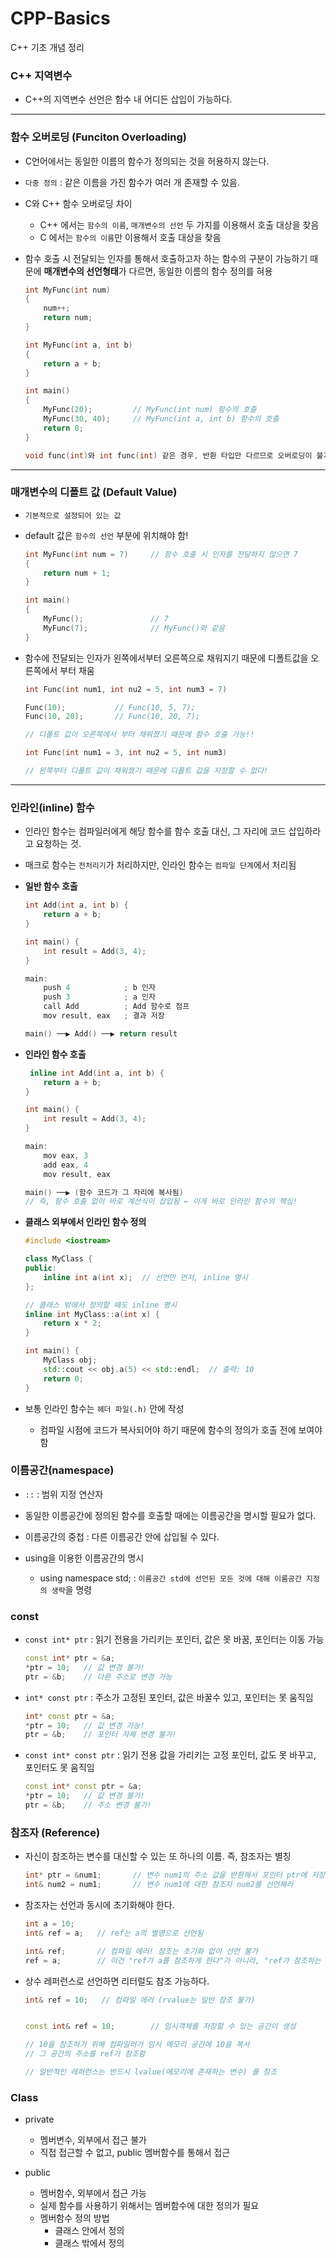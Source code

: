 # CPP-Basics
C++ 기초 개념 정리

### C++ 지역변수
- C++의 지역변수 선언은 함수 내 어디든 삽입이 가능하다.

---

### 함수 오버로딩 (Funciton Overloading)

- C언어에서는 동일한 이름의 함수가 정의되는 것을 허용하지 않는다.
- `다중 정의` : 같은 이름을 가진 함수가 여러 개 존재할 수 있음.
- C와 C++ 함수 오버로딩 차이
    - C++ 에서는 `함수의 이름`, `매개변수의 선언` 두 가지를 이용해서 호출 대상을 찾음
    - C 에서는 `함수의 이름`만 이용해서 호출 대상을 찾음

- 함수 호출 시 전달되는 인자를 통해서 호출하고자 하는 함수의 구분이 가능하기 때문에 **매개변수의 선언형태**가 다르면, 동일한 이름의 함수 정의를 혀용

    ```c++
    int MyFunc(int num)
    {
        num++;
        return num;
    }

    int MyFunc(int a, int b)
    {
        return a + b;
    }

    int main()
    {
        MyFunc(20);         // MyFunc(int num) 함수의 호출
        MyFunc(30, 40);     // MyFunc(int a, int b) 함수의 호출
        return 0;
    }

    void func(int)와 int func(int) 같은 경우, 반환 타입만 다르므로 오버로딩이 불가능!
    ```

---

### 매개변수의 디폴트 값 (Default Value)

- `기본적으로 설정되어 있는 값`
- default 값은 `함수의 선언` 부분에 위치해야 함!

    ```c++
    int MyFunc(int num = 7)     // 함수 호출 시 인자를 전달하지 않으면 7
    {
        return num + 1;
    }

    int main()
    {
        MyFunc();               // 7
        MyFunc(7);              // MyFunc()와 같음
    }
    ```

-  함수에 전달되는 인자가 왼쪽에서부터 오른쪽으로 채워지기 때문에 디폴트값을 오른쪽에서 부터 채움
    
    ```c++
    int Func(int num1, int nu2 = 5, int num3 = 7)

    Func(10);           // Func(10, 5, 7);
    Func(10, 20);       // Func(10, 20, 7); 

    // 디폴트 값이 오른쪽에서 부터 채워졌기 때문에 함수 호출 가능!!

    int Func(int num1 = 3, int nu2 = 5, int num3)

    // 왼쪽부터 디폴트 값이 채워졌기 때문에 디폴트 값을 지정할 수 없다!
    ```

---

### 인라인(inline) 함수

- 인라인 함수는 컴파일러에게 해당 함수를 함수 호출 대신, 그 자리에 코드 삽입하라고 요청하는 것.
- 매크로 함수는 `전처리기`가 처리하지만, 인라인 함수는 `컴파일 단계`에서 처리됨

- **일반 함수 호출**

    ```c++
    int Add(int a, int b) {
        return a + b;
    }

    int main() {
        int result = Add(3, 4);
    }

    main:
        push 4            ; b 인자
        push 3            ; a 인자
        call Add          ; Add 함수로 점프
        mov result, eax   ; 결과 저장

    main() ──▶ Add() ──▶ return result
    ```

 - **인라인 함수 호출**

    ```c++
     inline int Add(int a, int b) {
        return a + b;
    }

    int main() {
        int result = Add(3, 4);
    }

    main:
        mov eax, 3
        add eax, 4
        mov result, eax

    main() ──▶ (함수 코드가 그 자리에 복사됨)
    // 즉, 함수 호출 없이 바로 계산식이 삽입됨 ← 이게 바로 인라인 함수의 핵심!
    ```

- **클래스 외부에서 인라인 함수 정의**

    ```c++
    #include <iostream>

    class MyClass {
    public:
        inline int a(int x);  // 선언만 먼저, inline 명시
    };

    // 클래스 밖에서 정의할 때도 inline 명시
    inline int MyClass::a(int x) {
        return x * 2;
    }

    int main() {
        MyClass obj;
        std::cout << obj.a(5) << std::endl;  // 출력: 10
        return 0;
    }
    ```

- 보통 인라인 함수는 `헤더 파일(.h)` 안에 작성
    - 컴파일 시점에 코드가 복사되어야 하기 때문에 함수의 정의가 호출 전에 보여야 함

### 이름공간(namespace)

- `::` : 범위 지정 연산자

- 동일한 이름공간에 정의된 함수를 호출할 때에는 이름공간을 명시할 필요가 없다.
- 이름공간의 중첩 : 다른 이름공간 안에 삽입될 수 있다.

- using을 이용한 이름공간의 명시
    - using namespace std; : `이름공간 std에 선언된 모든 것에 대해 이름공간 지정의 생략`을 명령

### const

-  `const int* ptr` : 읽기 전용을 가리키는 포인터, 값은 못 바꿈, 포인터는 이동 가능
    
    ```c++
    const int* ptr = &a;
    *ptr = 10;   // 값 변경 불가!
    ptr = &b;    // 다른 주소로 변경 가능
    ```

-  `int* const ptr` : 주소가 고정된 포인터, 값은 바꿀수 있고, 포인터는 못 움직임

    ```c++
    int* const ptr = &a;
    *ptr = 10;   // 값 변경 가능!
    ptr = &b;    // 포인터 자체 변경 불가!
    ```

- `const int* const ptr` : 읽기 전용 값을 가리키는 고정 포인터, 값도 못 바꾸고, 포인터도 못 움직임

    ```c++
    const int* const ptr = &a;
    *ptr = 10;   // 값 변경 불가!
    ptr = &b;    // 주소 변경 불가!
    ```

### 참조자 (Reference)

- 자신이 참조하는 변수를 대신할 수 있는 또 하나의 이름. 즉, 참조자는 별칭

    ```c++
    int* ptr = &num1;       // 변수 num1의 주소 값을 반환해서 포인터 ptr에 저장해라
    int& num2 = num1;       // 변수 num1에 대한 참조자 num2를 선언해라
    ```

- 참조자는 선언과 동시에 초기화해야 한다.

    ```c++
    int a = 10;
    int& ref = a;   // ref는 a의 별명으로 선언됨

    int& ref;       // 컴파일 에러! 참조는 초기화 없이 선언 불가
    ref = a;        // 이건 "ref가 a를 참조하게 한다"가 아니라, "ref가 참조하는 대상에 a의 값을 대입"한다는 의미임
    ```

- 상수 레퍼런스로 선언하면 리터럴도 참조 가능하다.

    ```c++
    int& ref = 10;   // 컴파일 에러 (rvalue는 일반 참조 불가)


    const int& ref = 10;        // 임시객체를 저장할 수 있는 공간이 생성

    // 10을 참조하기 위해 컴파일러가 임시 메모리 공간에 10을 복사
    // 그 공간의 주소를 ref가 참조함

    // 일반적인 레퍼런스는 반드시 lvalue(메모리에 존재하는 변수) 를 참조
    ```

### Class

- private
    - 멤버변수, 외부에서 접근 불가 
    - 직접 접근할 수 없고, public 멤버함수를 통해서 접근

- public
    - 멤버함수, 외부에서 접근 가능
    - 실제 함수를 사용하기 위해서는 멤버함수에 대한 정의가 필요
    - 멤버함수 정의 방법
	    - 클래스 안에서 정의
	    - 클래스 밖에서 정의